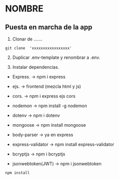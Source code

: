 # NOMBRE

## Puesta en marcha de la app
1. Clonar de .......

```shell
git clone  'xxxxxxxxxxxxxxxxx'

```


2. Duplicar .env-template y renombrar a .env.


3. Instalar dependencias.
- Express. -> npm i express
- ejs. -> frontend (mezcla html y js)
- cors. -> npm i express ejs cors
- nodemon -> npm install -g nodemon

- dotenv -> npm i dotenv
- mongoose -> npm install mongoose
- body-parser -> ya en express

- express-validator -> npm install express-validator
- bcryptjs -> npm i bcryptjs
- jsonwebtoken(JWT) -> npm i jsonwebtoken


```shell
npm install
```